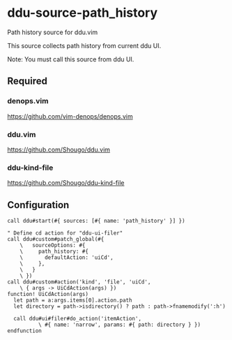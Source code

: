 # ddu-source-path_history

Path history source for ddu.vim

This source collects path history from current ddu UI.

Note: You must call this source from ddu UI.

## Required

### denops.vim

https://github.com/vim-denops/denops.vim

### ddu.vim

https://github.com/Shougo/ddu.vim

### ddu-kind-file

https://github.com/Shougo/ddu-kind-file

## Configuration

```vim
call ddu#start(#{ sources: [#{ name: 'path_history' }] })

" Define cd action for "ddu-ui-filer"
call ddu#custom#patch_global(#{
    \   sourceOptions: #{
    \     path_history: #{
    \       defaultAction: 'uiCd',
    \     },
    \   }
    \ })
call ddu#custom#action('kind', 'file', 'uiCd',
    \ { args -> UiCdAction(args) })
function! UiCdAction(args)
  let path = a:args.items[0].action.path
  let directory = path->isdirectory() ? path : path->fnamemodify(':h')

  call ddu#ui#filer#do_action('itemAction',
          \ #{ name: 'narrow', params: #{ path: directory } })
endfunction
```
